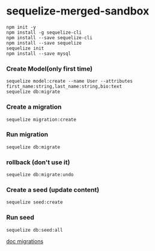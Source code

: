 # sequelize-merged-sandbox

```
npm init -y
npm install -g sequelize-cli
npm install --save sequelize-cli
npm install --save sequelize
sequelize init
npm install --save mysql
```

### Create Model(only first time)
```
sequelize model:create --name User --attributes first_name:string,last_name:string,bio:text
sequelize db:migrate
```

### Create a migration
```
sequelize migration:create
```

### Run migration
```
sequelize db:migrate
```

### rollback (don't use it)
```
sequelize db:migrate:undo
```

### Create a seed (update content)
```
sequelize seed:create
```

### Run seed
```
sequelize db:seed:all
```

[doc migrations](http://docs.sequelizejs.com/en/latest/docs/migrations/)
